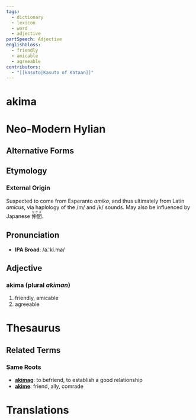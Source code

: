 ```yaml
---
tags:
  - dictionary
  - lexicon
  - word
  - adjective
partSpeech: Adjective
englishGloss:
  - friendly
  - amicable
  - agreeable
contributors:
  - "[[kasuto|Kasuto of Kataan]]"
---
```

# akima

# Neo-Modern Hylian
## Alternative Forms

## Etymology
### External Origin
Suspected to come from Esperanto *amiko*, and thus ultimately from Latin *amicus*, via haplology of the /m/ and /k/ sounds. May also be influenced by Japanese <ruby>仲間<rt>なかま</rt></ruby>.

## Pronunciation
- **IPA Broad**: /a.'ki.ma/

## Adjective

### akima (plural *akiman*)
1. friendly, amicable
2. agreeable

# Thesaurus

## Related Terms

### Same Roots
- [**akimag**](lexicon/lexemes/a/akimag): to befriend, to establish a good relationship
- [**akime**](lexicon/lexemes/a/akime): friend, ally, comrade

# Translations
